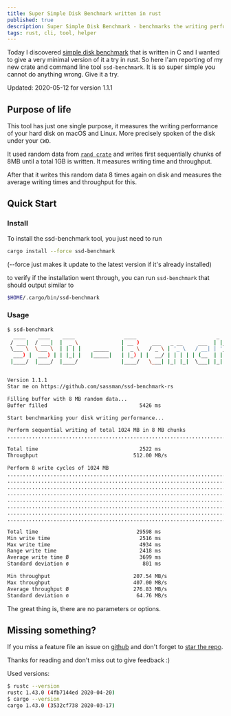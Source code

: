 ```yaml
---
title: Super Simple Disk Benchmark written in rust
published: true
description: Super Simple Disk Benchmark - benchmarks the writing performance of your disk. Written in rust.
tags: rust, cli, tool, helper
---
```


Today I discovered [simple disk benchmark][1] that is written in C and I wanted to give a very minimal version of it a try in rust. So here I'am reporting of my new crate and command line tool `ssd-benchmark`. It is so super simple you cannot do anything wrong. Give it a try.

Updated: 2020-05-12 for version 1.1.1

## Purpose of life

This tool has just one single purpose, it measures the writing performance of your hard disk on macOS and Linux. More precisely spoken of the disk under your `CWD`.

It used random data from [`rand crate`][4] and writes first sequentially chunks of 8MB until a total 1GB is written. It measures writing time and throughput.

After that it writes this random data 8 times again on disk and measures the average writing times and throughput for this.

## Quick Start

### Install

To install the ssd-benchmark tool, you just need to run

```bash
cargo install --force ssd-benchmark
```

(--force just makes it update to the latest version if it's already installed)

to verify if the installation went through, you can run `ssd-benchmark` that should output similar to

```sh
$HOME/.cargo/bin/ssd-benchmark
```

### Usage

```sh
$ ssd-benchmark
  ____    ____    ____                ____                          _                                  _
 / ___|  / ___|  |  _ \              | __ )    ___   _ __     ___  | |__    _ __ ___     __ _   _ __  | | __
 \___ \  \___ \  | | | |    _____    |  _ \   / _ \ | '_ \   / __| | '_ \  | '_ ` _ \   / _` | | '__| | |/ /
  ___) |  ___) | | |_| |   |_____|   | |_) | |  __/ | | | | | (__  | | | | | | | | | | | (_| | | |    |   <
 |____/  |____/  |____/              |____/   \___| |_| |_|  \___| |_| |_| |_| |_| |_|  \__,_| |_|    |_|\_\


Version 1.1.1
Star me on https://github.com/sassman/ssd-benchmark-rs

Filling buffer with 8 MB random data...
Buffer filled                              5426 ms

Start benchmarking your disk writing performance...

Perform sequential writing of total 1024 MB in 8 MB chunks
................................................................................................................................

Total time                                 2522 ms
Throughput                               512.00 MB/s

Perform 8 write cycles of 1024 MB
................................................................................................................................
................................................................................................................................
................................................................................................................................
................................................................................................................................
................................................................................................................................
................................................................................................................................
................................................................................................................................
................................................................................................................................

Total time                                29598 ms
Min write time                             2516 ms
Max write time                             4934 ms
Range write time                           2418 ms
Average write time Ø                       3699 ms
Standard deviation σ                        801 ms

Min throughput                           207.54 MB/s
Max throughput                           407.00 MB/s
Average throughput Ø                     276.83 MB/s
Standard deviation σ                      64.76 MB/s
```

The great thing is, there are no parameters or options.

## Missing something?

If you miss a feature file an issue on [github][2] and don't forget to [star the repo][3].

Thanks for reading and don't miss out to give feedback :)

Used versions:
```bash
$ rustc --version
rustc 1.43.0 (4fb7144ed 2020-04-20)
$ cargo --version
cargo 1.43.0 (3532cf738 2020-03-17)
```

[1]: http://www.geschke-online.de/sdb/
[2]: https://github.com/sassman/ssd-benchmark-rs/issues
[3]: https://github.com/sassman/ssd-benchmark-rs
[4]: https://crates.io/crates/rand